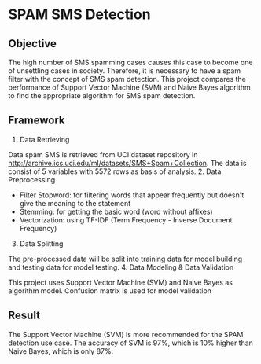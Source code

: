 # SPAM SMS Detection
## Objective
The high number of SMS spamming cases causes this case to become one of unsettling cases in society. Therefore, it is necessary to have a spam filter with the concept of SMS spam detection. This project compares the performance of Support Vector Machine (SVM) and Naive Bayes algorithm to find the appropriate algorithm for SMS spam detection. 

## Framework
1. Data Retrieving

Data spam SMS is retrieved from UCI dataset repository in http://archive.ics.uci.edu/ml/datasets/SMS+Spam+Collection. The data is consist of 5 variables with 5572 rows as basis of analysis. 
2. Data Preprocessing
   - Filter Stopword: for filtering words that appear frequently but doesn't give the meaning to the statement
   - Stemming: for getting the basic word (word without affixes)
   - Vectorization: using TF-IDF (Term Frequency - Inverse Document Frequency)
3. Data Splitting

The pre-processed data will be split into training data for model building and testing data for model testing.
4. Data Modeling & Data Validation
   
   This project uses Support Vector Machine (SVM) and Naive Bayes as algorithm model. Confusion matrix is used for model validation

## Result
The Support Vector Machine (SVM) is more recommended for the SPAM detection use case. The accuracy of SVM is 97%, which is 10% higher than Naive Bayes, which is only 87%.
